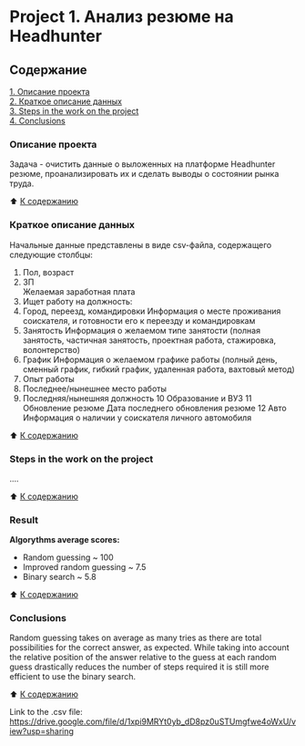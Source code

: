 # Project 1. Анализ резюме на Headhunter


## Содержание
[1. Описание проекта](#Описание-проекта)  
[2. Краткое описание данных](#Краткое-описание-данных)  
[3. Steps in the work on the project](#steps-in-the-work-on-the-project)  
[4. Conclusions](#conclusions)


### Описание проекта
Задача - очистить данные о выложенных на платформе Headhunter резюме, проанализировать их и сделать выводы о состоянии рынка труда.

:arrow_up: [К содержанию](#Содержание)


### Краткое описание данных
Начальные данные представлены в виде csv-файла, содержащего следующие столбцы:
1) Пол, возраст
2) ЗП  
  Желаемая заработная плата
4) Ищет работу на должность:
5) Город, переезд, командировки
  Информация о месте проживания соискателя, и готовности его к переезду и командировкам
5) Занятость
  Информация о желаемом типе занятости (полная занятость, частичная занятость, проектная работа, стажировка, волонтерство)
6) График
  Информация о желаемом графике работы (полный день, сменный график, гибкий график, удаленная работа, вахтовый метод)
7) Опыт работы
8) Последнее/нынешнее место работы
9) Последняя/нынешняя должность
10 Образование и ВУЗ
11 Обновление резюме
  Дата последнего обновления резюме
12 Авто
  Информация о наличии у соискателя личного автомобиля

:arrow_up: [К содержанию](#Содержание)


### Steps in the work on the project
....

:arrow_up: [К содержанию](#Содержание)


### Result
**Algorythms average scores:**
- Random guessing ~ 100
- Improved random guessing ~ 7.5
- Binary search ~ 5.8

:arrow_up: [К содержанию](#Содержание)


### Conclusions
Random guessing takes on average as many tries as there are total possibilities for the correct answer, as expected.
While taking into account the relative position of the answer relative to the guess at each random guess drastically reduces the number of steps required it is still more efficient to use the binary search.

:arrow_up: [К содержанию](#Содержание)

Link to the .csv file:
https://drive.google.com/file/d/1xpi9MRYt0yb_dD8pz0uSTUmgfwe4oWxU/view?usp=sharing

